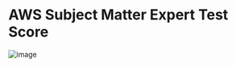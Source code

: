 # AWS Subject Matter Expert Test Score

![image](https://user-images.githubusercontent.com/1982225/92487920-877e8800-f20b-11ea-8065-a5dc30c8b7d3.png)
